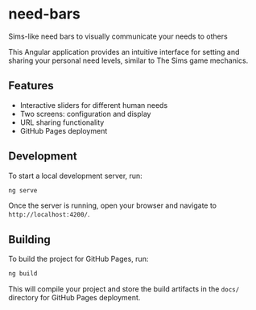 # need-bars
Sims-like need bars to visually communicate your needs to others

This Angular application provides an intuitive interface for setting and sharing your personal need levels, similar to The Sims game mechanics.

## Features
- Interactive sliders for different human needs
- Two screens: configuration and display
- URL sharing functionality
- GitHub Pages deployment

## Development

To start a local development server, run:

```bash
ng serve
```

Once the server is running, open your browser and navigate to `http://localhost:4200/`.

## Building

To build the project for GitHub Pages, run:

```bash
ng build
```

This will compile your project and store the build artifacts in the `docs/` directory for GitHub Pages deployment.
